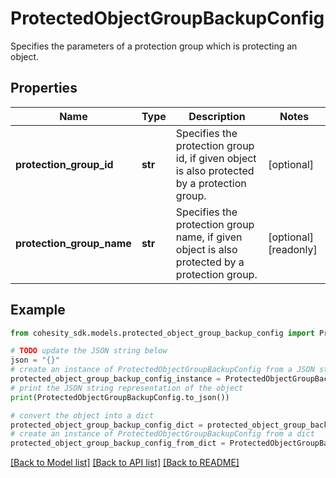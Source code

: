 # ProtectedObjectGroupBackupConfig

Specifies the parameters of a protection group which is protecting an object.

## Properties

Name | Type | Description | Notes
------------ | ------------- | ------------- | -------------
**protection_group_id** | **str** | Specifies the protection group id, if given object is also protected by a protection group. | [optional] 
**protection_group_name** | **str** | Specifies the protection group name, if given object is also protected by a protection group. | [optional] [readonly] 

## Example

```python
from cohesity_sdk.models.protected_object_group_backup_config import ProtectedObjectGroupBackupConfig

# TODO update the JSON string below
json = "{}"
# create an instance of ProtectedObjectGroupBackupConfig from a JSON string
protected_object_group_backup_config_instance = ProtectedObjectGroupBackupConfig.from_json(json)
# print the JSON string representation of the object
print(ProtectedObjectGroupBackupConfig.to_json())

# convert the object into a dict
protected_object_group_backup_config_dict = protected_object_group_backup_config_instance.to_dict()
# create an instance of ProtectedObjectGroupBackupConfig from a dict
protected_object_group_backup_config_from_dict = ProtectedObjectGroupBackupConfig.from_dict(protected_object_group_backup_config_dict)
```
[[Back to Model list]](../README.md#documentation-for-models) [[Back to API list]](../README.md#documentation-for-api-endpoints) [[Back to README]](../README.md)


